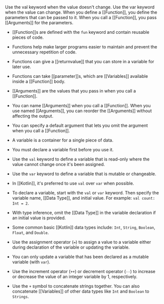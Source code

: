 Use the val keyword when the value doesn't change. 
Use the var keyword when the value can change.
When you define a [[Function]], you define the parameters that can be passed to it. 
When you call a [[Function]], you pass [[Arguments]] for the parameters.

- [[Function]]s are defined with the `fun` keyword and contain reusable pieces of code.
- Functions help make larger programs easier to maintain and prevent the unnecessary repetition of code.
- Functions can give a [[returnvalue]] that you can store in a variable for later use.
- Functions can take [[parameter]]s, which are [[Variables]] available inside a [[Function]] body.
- [[Arguments]] are the values that you pass in when you call a [[Function]].
- You can name [[Arguments]] when you call a [[Function]]. When you use named [[Arguments]], you can reorder the [[Arguments]] without affecting the output.
- You can specify a default argument that lets you omit the argument when you call a [[Function]].

- A variable is a container for a single piece of data.
- You must declare a variable first before you use it.
- Use the `val` keyword to define a variable that is read-only where the value cannot change once it's been assigned.
- Use the `var` keyword to define a variable that is mutable or changeable.
- In [[Kotlin]], it's preferred to use `val` over `var` when possible.
- To declare a variable, start with the `val` or `var` keyword. Then specify the variable name, [[Data Type]], and initial value. For example: `val count: Int = 2`.
- With type inference, omit the [[Data Type]] in the variable declaration if an initial value is provided.
- Some common basic [[Kotlin]] data types include: `Int`, `String`, `Boolean`, `Float`, and `Double`.
- Use the assignment operator (`=`) to assign a value to a variable either during declaration of the variable or updating the variable.
- You can only update a variable that has been declared as a mutable variable (with `var`).
- Use the increment operator (`++`) or decrement operator (`--`) to increase or decrease the value of an integer variable by 1, respectively.
- Use the `+` symbol to concatenate strings together. You can also concatenate [[Variables]] of other data types like `Int` and `Boolean` to `Strings`.